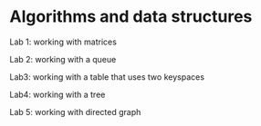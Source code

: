 # Algorithms and data structures

Lab 1:
working with matrices

Lab 2:
working with a queue

Lab3:
working with a table that uses two keyspaces

Lab4:
working with a tree

Lab 5:
working with directed graph
